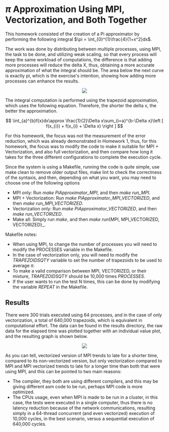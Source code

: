 # $\pi$ Approximation Using MPI, Vectorization, and Both Together

This homework consisted of the creation of a Pi approximator by performing the following integral $\pi = \int_{0}^{1}\frac{4}{1+x^2}dx$.

The work was done by distributing between multiple processes, using MPI, the task to be done, and utilizing weak scaling, so that every process will keep the same workload of computations, the difference is that adding more processes will reduce the delta X, thus, obtaining a more accurate approximation of what the integral should be. The area below the next curve is exactly pi, which is the exercise's intention, showing how adding more processes can enhance the results. 

<p align="center">
  <img src="https://user-images.githubusercontent.com/18760154/231065792-b40f1d9a-76bf-4929-bb78-8be7007e7ab0.png" />
</p>

The integral computation is performed using the trapezoid approximation, which uses the following equation. Therefore, the shorter the delta x, the better the approximation.

$$ \int_{a}^{b}f(x)dx\approx \frac{1}{2}\Delta x\sum_{i=a}^{b-\Delta x}\left [ f(x_{i}) + f(x_{i} + \Delta x) \right ] $$

For this homework, the focus was not the measurement of the error reduction, which was already demonstrated in Homework 1, thus, for this homework, the focus was to modify the code to make it suitable for MPI + Vectorization, and also full vectorization, and then compare how long it takes for the three different configurations to complete the execution cycle.

Since the system is using a Makefile, running the code is quite simple, use make clean to remove older output files, make lint to check the correctness of the syntaxis, and then, depending on what you want, you may need to choose one of the following options
  - MPI only: Run _make PiApproximator_MPI_, and then _make run_MPI_.
  - MPI + Vectorization: Run _make PiApproximator_MPI_VECTORIZED_, and then _make run_MPI_VECTORIZED_.
  - Vectorization only: Run _make PiApproximator_VECTORIZED_, and then _make run_VECTORIZED_.
  - Make all: Simply run _make_, and then _make run_{MPI, MPI_VECTORIZED, VECTORIZED}_.

Makefile notes:
  - When using MPI, to change the number of processes you will need to modify the PROCESSES variable in the Makefile. 
  - In the case of vectorization only, you will need to modify the _TRAPEZOIDSQTY_ variable to set the number of trapezoids to be used to average $\pi$. 
  - To make a valid comparison between MPI, VECTORIZED, or their mixture, _TRAPEZOIDSQTY_ should be 10,000 times _PROCESSES_.
  - If the user wants to run the test N times, this can be done by modifying the variable _REPEAT_ in the Makefile.

## Results

There were 300 trials executed using  64 processes, and in the case of only vectorization, a total of 640,000 trapezoids, which is equivalent in computational effort. The data can be found in the results directory, the raw data for the elapsed time was plotted together with an individual value plot, and the resulting graph is shown below.

<p align="center">
  <img src="https://github.com/trejkev/High-Performance-Computing-I-2023/assets/18760154/07dd9ce1-e967-470f-a211-3b13c314fa8d" />
</p>

As you can tell, vectorized version of MPI trends to late for a shorter time, compared to its non-vectorized version, but only vectorization compared to MPI and MPI vectorized trends to late for a longer time than both that were using MPI, and this can be pointed to two main reasons:
  - The compiler, they both are using different compilers, and this may be giving different asm code to be run, perhaps MPI code is more optimized.
  - The CPUs usage, even when MPI is made to be run in a cluster, in this case, the tests were executed in a single computer, thus there is no latency reduction because of the network communications, resulting simply in a 64-thread concurrent (and even vectorized) execution of 10,000 cycles, in the best scenario, versus a sequential execution of 640,000 cycles.
